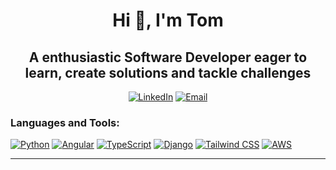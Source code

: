 <h1 align="center">Hi 👋, I'm Tom</h1>
<h2 align="center">A enthusiastic Software Developer eager to learn, create solutions and tackle challenges</h2>


<p align="center">
  <a href="https://www.linkedin.com/in/tomwallis28" target="_blank" rel="noopener noreferrer"><img alt="LinkedIn" src="https://img.shields.io/badge/LinkedIn-0077B5?logo=linkedin&logoColor=white&style=for-the-badge"/></a>
  <a href="mailto:wallist.tom@gmail.com"><img alt="Email" src="https://img.shields.io/badge/Email-D14836?logo=gmail&logoColor=white&style=for-the-badge"/></a>
</p>

<h3 align="left">Languages and Tools:</h3>
<p align="left">
  <a href="https://www.python.org/" target="_blank" rel="noopener noreferrer"><img alt="Python" src="https://img.shields.io/badge/Python-3776AB?logo=python&logoColor=white&style=for-the-badge"/></a>
  <a href="https://angular.io/" target="_blank" rel="noopener noreferrer"><img alt="Angular" src="https://img.shields.io/badge/Angular-DD0031?logo=angular&logoColor=white&style=for-the-badge"/></a>
  <a href="https://www.typescriptlang.org/" target="_blank" rel="noopener noreferrer"><img alt="TypeScript" src="https://img.shields.io/badge/TypeScript-3178C6?logo=typescript&logoColor=white&style=for-the-badge"/></a>
  <a href="https://www.djangoproject.com/" target="_blank" rel="noopener noreferrer"><img alt="Django" src="https://img.shields.io/badge/Django-092E20?logo=django&logoColor=white&style=for-the-badge"/></a>
  <a href="https://tailwindcss.com/" target="_blank" rel="noopener noreferrer"><img alt="Tailwind CSS" src="https://img.shields.io/badge/Tailwind_CSS-38B2AC?logo=tailwind-css&logoColor=white&style=for-the-badge"/></a>
  <a href="https://aws.amazon.com/" target="_blank" rel="noopener noreferrer"><img alt="AWS" src="https://img.shields.io/badge/AWS-232F3E?logo=amazon-aws&logoColor=white&style=for-the-badge"/></a>
</p>

---
